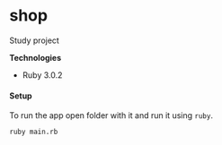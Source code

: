 # shop
Study project

**Technologies**
* Ruby 3.0.2

#### Setup ####
To run the app open folder with it and run it using `ruby`.

`ruby main.rb`
